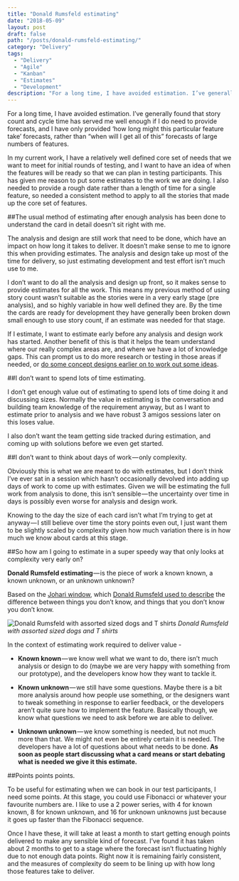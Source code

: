 ```yaml
---
title: "Donald Rumsfeld estimating"
date: "2018-05-09"
layout: post
draft: false
path: "/posts/donald-rumsfeld-estimating/"
category: "Delivery"
tags:
  - "Delivery"
  - "Agile"
  - "Kanban"
  - "Estimates"
  - "Development"
description: "For a long time, I have avoided estimation. I’ve generally found that story count and cycle time has served me well enough if I do need to provide forecasts, and I have only provided ‘how long might this particular feature take’ forecasts, rather than “when will I get all of this” forecasts of large numbers of features."
---
```


For a long time, I have avoided estimation. I’ve generally found that story count and cycle time has served me well enough if I do need to provide forecasts, and I have only provided ‘how long might this particular feature take’ forecasts, rather than “when will I get all of this” forecasts of large numbers of features.

In my current work, I have a relatively well defined core set of needs that we want to meet for initial rounds of testing, and I want to have an idea of when the features will be ready so that we can plan in testing participants. This has given me reason to put some estimates to the work we are doing. I also needed to provide a rough date rather than a length of time for a single feature, so needed a consistent method to apply to all the stories that made up the core set of features.

##The usual method of estimating after enough analysis has been done to understand the card in detail doesn’t sit right with me.

The analysis and design are still work that need to be done, which have an impact on how long it takes to deliver. It doesn’t make sense to me to ignore this when providing estimates. The analysis and design take up most of the time for delivery, so just estimating development and test effort isn’t much use to me.

I don’t want to do all the analysis and design up front, so it makes sense to provide estimates for all the work. This means my previous method of using story count wasn’t suitable as the stories were in a very early stage (pre analysis), and so highly variable in how well defined they are. By the time the cards are ready for development they have generally been broken down small enough to use story count, if an estimate was needed for that stage.

If I estimate, I want to estimate early before any analysis and design work has started. Another benefit of this is that it helps the team understand where our really complex areas are, and where we have a lot of knowledge gaps. This can prompt us to do more research or testing in those areas if needed, or [do some concept designs earlier on to work out some ideas](/posts/balancing-long-term-vision).

##I don’t want to spend lots of time estimating.

I don’t get enough value out of estimating to spend lots of time doing it and discussing sizes. Normally the value in estimating is the conversation and building team knowledge of the requirement anyway, but as I want to estimate prior to analysis and we have robust 3 amigos sessions later on this loses value.

I also don’t want the team getting side tracked during estimation, and coming up with solutions before we even get started.

##I don’t want to think about days of work — only complexity.

Obviously this is what we are meant to do with estimates, but I don’t think I’ve ever sat in a session which hasn’t occasionally devolved into adding up days of work to come up with estimates. Given we will be estimating the full work from analysis to done, this isn’t sensible — the uncertainty over time in days is possibly even worse for analysis and design work.

Knowing to the day the size of each card isn’t what I’m trying to get at anyway — I still believe over time the story points even out, I just want them to be slightly scaled by complexity given how much variation there is in how much we know about cards at this stage.

##So how am I going to estimate in a super speedy way that only looks at complexity very early on?

**Donald Rumsfeld estimating** — is the piece of work a known known, a known unknown, or an unknown unknown?

Based on the [Johari window](https://en.wikipedia.org/wiki/Johari_window), which [Donald Rumsfeld used to describe](https://en.wikipedia.org/wiki/There_are_known_knowns) the difference between things you don’t know, and things that you don’t know you don’t know.

![Donald Rumsfeld with assorted sized dogs and T shirts](/donaldrumsfeld.png "Donald Rumsfeld with assorted sized dogs and T shirts")
*Donald Rumsfeld with assorted sized dogs and T shirts*

In the context of estimating work required to deliver value -

* **Known known** — we know well what we want to do, there isn’t much analysis or design to do (maybe we are very happy with something from our prototype), and the developers know how they want to tackle it.

* **Known unknown** — we still have some questions. Maybe there is a bit more analysis around how people use something, or the designers want to tweak something in response to earlier feedback, or the developers aren’t quite sure how to implement the feature. Basically though, we know what questions we need to ask before we are able to deliver.

* **Unknown unknown** — we know something is needed, but not much more than that. We might not even be entirely certain it is needed. The developers have a lot of questions about what needs to be done. **As soon as people start discussing what a card means or start debating what is needed we give it this estimate.**


##Points points points.

To be useful for estimating when we can book in our test participants, I need some points. At this stage, you could use Fibonacci or whatever your favourite numbers are. I like to use a 2 power series, with 4 for known known, 8 for known unknown, and 16 for unknown unknowns just because it goes up faster than the Fibonacci sequence.

Once I have these, it will take at least a month to start getting enough points delivered to make any sensible kind of forecast. I’ve found it has taken about 2 months to get to a stage where the forecast isn’t fluctuating highly due to not enough data points. Right now it is remaining fairly consistent, and the measures of complexity do seem to be lining up with how long those features take to deliver.
